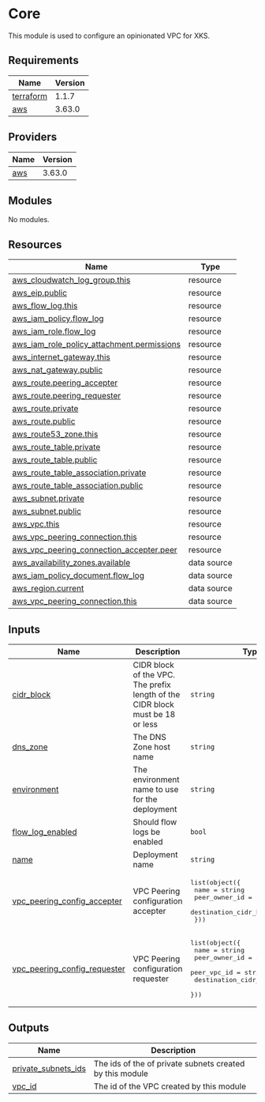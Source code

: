 # Core

This module is used to configure an opinionated VPC for XKS.

## Requirements

| Name | Version |
|------|---------|
| <a name="requirement_terraform"></a> [terraform](#requirement\_terraform) | 1.1.7 |
| <a name="requirement_aws"></a> [aws](#requirement\_aws) | 3.63.0 |

## Providers

| Name | Version |
|------|---------|
| <a name="provider_aws"></a> [aws](#provider\_aws) | 3.63.0 |

## Modules

No modules.

## Resources

| Name | Type |
|------|------|
| [aws_cloudwatch_log_group.this](https://registry.terraform.io/providers/hashicorp/aws/3.63.0/docs/resources/cloudwatch_log_group) | resource |
| [aws_eip.public](https://registry.terraform.io/providers/hashicorp/aws/3.63.0/docs/resources/eip) | resource |
| [aws_flow_log.this](https://registry.terraform.io/providers/hashicorp/aws/3.63.0/docs/resources/flow_log) | resource |
| [aws_iam_policy.flow_log](https://registry.terraform.io/providers/hashicorp/aws/3.63.0/docs/resources/iam_policy) | resource |
| [aws_iam_role.flow_log](https://registry.terraform.io/providers/hashicorp/aws/3.63.0/docs/resources/iam_role) | resource |
| [aws_iam_role_policy_attachment.permissions](https://registry.terraform.io/providers/hashicorp/aws/3.63.0/docs/resources/iam_role_policy_attachment) | resource |
| [aws_internet_gateway.this](https://registry.terraform.io/providers/hashicorp/aws/3.63.0/docs/resources/internet_gateway) | resource |
| [aws_nat_gateway.public](https://registry.terraform.io/providers/hashicorp/aws/3.63.0/docs/resources/nat_gateway) | resource |
| [aws_route.peering_accepter](https://registry.terraform.io/providers/hashicorp/aws/3.63.0/docs/resources/route) | resource |
| [aws_route.peering_requester](https://registry.terraform.io/providers/hashicorp/aws/3.63.0/docs/resources/route) | resource |
| [aws_route.private](https://registry.terraform.io/providers/hashicorp/aws/3.63.0/docs/resources/route) | resource |
| [aws_route.public](https://registry.terraform.io/providers/hashicorp/aws/3.63.0/docs/resources/route) | resource |
| [aws_route53_zone.this](https://registry.terraform.io/providers/hashicorp/aws/3.63.0/docs/resources/route53_zone) | resource |
| [aws_route_table.private](https://registry.terraform.io/providers/hashicorp/aws/3.63.0/docs/resources/route_table) | resource |
| [aws_route_table.public](https://registry.terraform.io/providers/hashicorp/aws/3.63.0/docs/resources/route_table) | resource |
| [aws_route_table_association.private](https://registry.terraform.io/providers/hashicorp/aws/3.63.0/docs/resources/route_table_association) | resource |
| [aws_route_table_association.public](https://registry.terraform.io/providers/hashicorp/aws/3.63.0/docs/resources/route_table_association) | resource |
| [aws_subnet.private](https://registry.terraform.io/providers/hashicorp/aws/3.63.0/docs/resources/subnet) | resource |
| [aws_subnet.public](https://registry.terraform.io/providers/hashicorp/aws/3.63.0/docs/resources/subnet) | resource |
| [aws_vpc.this](https://registry.terraform.io/providers/hashicorp/aws/3.63.0/docs/resources/vpc) | resource |
| [aws_vpc_peering_connection.this](https://registry.terraform.io/providers/hashicorp/aws/3.63.0/docs/resources/vpc_peering_connection) | resource |
| [aws_vpc_peering_connection_accepter.peer](https://registry.terraform.io/providers/hashicorp/aws/3.63.0/docs/resources/vpc_peering_connection_accepter) | resource |
| [aws_availability_zones.available](https://registry.terraform.io/providers/hashicorp/aws/3.63.0/docs/data-sources/availability_zones) | data source |
| [aws_iam_policy_document.flow_log](https://registry.terraform.io/providers/hashicorp/aws/3.63.0/docs/data-sources/iam_policy_document) | data source |
| [aws_region.current](https://registry.terraform.io/providers/hashicorp/aws/3.63.0/docs/data-sources/region) | data source |
| [aws_vpc_peering_connection.this](https://registry.terraform.io/providers/hashicorp/aws/3.63.0/docs/data-sources/vpc_peering_connection) | data source |

## Inputs

| Name | Description | Type | Default | Required |
|------|-------------|------|---------|:--------:|
| <a name="input_cidr_block"></a> [cidr\_block](#input\_cidr\_block) | CIDR block of the VPC. The prefix length of the CIDR block must be 18 or less | `string` | n/a | yes |
| <a name="input_dns_zone"></a> [dns\_zone](#input\_dns\_zone) | The DNS Zone host name | `string` | n/a | yes |
| <a name="input_environment"></a> [environment](#input\_environment) | The environment name to use for the deployment | `string` | n/a | yes |
| <a name="input_flow_log_enabled"></a> [flow\_log\_enabled](#input\_flow\_log\_enabled) | Should flow logs be enabled | `bool` | `false` | no |
| <a name="input_name"></a> [name](#input\_name) | Deployment name | `string` | n/a | yes |
| <a name="input_vpc_peering_config_accepter"></a> [vpc\_peering\_config\_accepter](#input\_vpc\_peering\_config\_accepter) | VPC Peering configuration accepter | <pre>list(object({<br>    name                   = string<br>    peer_owner_id          = string<br>    destination_cidr_block = string<br>  }))</pre> | `[]` | no |
| <a name="input_vpc_peering_config_requester"></a> [vpc\_peering\_config\_requester](#input\_vpc\_peering\_config\_requester) | VPC Peering configuration requester | <pre>list(object({<br>    name                   = string<br>    peer_owner_id          = string<br>    peer_vpc_id            = string<br>    destination_cidr_block = string<br>  }))</pre> | `[]` | no |

## Outputs

| Name | Description |
|------|-------------|
| <a name="output_private_subnets_ids"></a> [private\_subnets\_ids](#output\_private\_subnets\_ids) | The ids of the of private subnets created by this module |
| <a name="output_vpc_id"></a> [vpc\_id](#output\_vpc\_id) | The id of the VPC created by this module |
